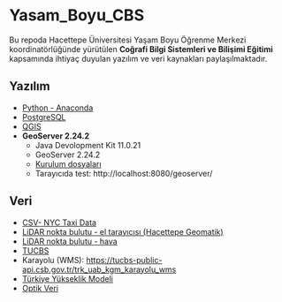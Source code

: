 # Yasam_Boyu_CBS

Bu repoda Hacettepe Üniversitesi Yaşam Boyu Öğrenme Merkezi koordinatörlüğünde yürütülen **Coğrafi Bilgi Sistemleri ve Bilişimi Eğitimi** kapsamında ihtiyaç duyulan yazılım ve veri kaynakları paylaşılmaktadır.

## Yazılım
* [Python - Anaconda](https://www.anaconda.com/download)
* [PostgreSQL](https://www.enterprisedb.com/downloads/postgres-postgresql-downloads)
* [QGIS](https://qgis.org/en/site/)
* **GeoServer 2.24.2**
  * Java Devolopment Kit 11.0.21
  * GeoServer 2.24.2
  * [Kurulum dosyaları](https://yunus.hacettepe.edu.tr/~banbar/geoserver.zip)
  * Tarayıcıda test: http://localhost:8080/geoserver/

## Veri

* [CSV- NYC Taxi Data](https://data.cityofnewyork.us/Transportation/2014-Yellow-Taxi-Trip-Data/gkne-dk5s/data_preview)
* [LiDAR nokta bulutu - el tarayıcısı (Hacettepe Geomatik)](https://figshare.com/articles/dataset/Hacettepe_University_Department_of_Geomatics_Engineering_LiDAR_Scan/24866175/1)
* [LiDAR nokta bulutu - hava](https://sigspatial2022.sigspatial.org/giscup/download.html)
* [TUCBS](https://tucbskontrol.csb.gov.tr/TUCBSAcikVeri)
* Karayolu (WMS): https://tucbs-public-api.csb.gov.tr/trk_uab_kgm_karayolu_wms
* [Türkiye Yükseklik Modeli](https://www.diva-gis.org/gdata)
* [Optik Veri](https://dataspace.copernicus.eu/browser/)
